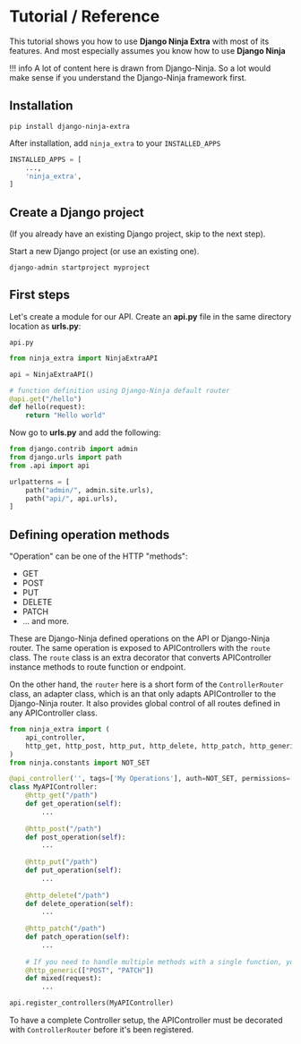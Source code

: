 # **Tutorial / Reference**

This tutorial shows you how to use **Django Ninja Extra** with most of its features. 
And most especially assumes you know how to use **Django Ninja**


!!! info
    A lot of content here is drawn from Django-Ninja. So a lot would make sense if you understand the Django-Ninja framework first.

## **Installation**

```
pip install django-ninja-extra
```

After installation, add `ninja_extra` to your `INSTALLED_APPS`

```Python 
INSTALLED_APPS = [
    ...,
    'ninja_extra',
]
```


## **Create a Django project**

(If you already have an existing Django project, skip to the next step).

Start a new Django project (or use an existing one).

```
django-admin startproject myproject
```


## **First steps**

Let's create a module for our API.  Create an **api.py** file in the same directory location as **urls.py**:


`api.py`


```Python
from ninja_extra import NinjaExtraAPI

api = NinjaExtraAPI()

# function definition using Django-Ninja default router
@api.get("/hello")
def hello(request):
    return "Hello world"

```

Now go to **urls.py** and add the following:


```Python hl_lines="3 7"
from django.contrib import admin
from django.urls import path
from .api import api

urlpatterns = [
    path("admin/", admin.site.urls),
    path("api/", api.urls),
]
```

## **Defining operation methods**
"Operation" can be one of the HTTP "methods":

 - GET
 - POST
 - PUT
 - DELETE
 - PATCH
 - ... and more.

These are Django-Ninja defined operations on the API or Django-Ninja router. 
The same operation is exposed to APIControllers with the `route` class. 
The `route` class is an extra decorator that converts APIController instance methods to route function or endpoint.

On the other hand, the `router` here is a short form of the `ControllerRouter` class,  an adapter class, which is an that only adapts APIController to the Django-Ninja router. It also provides global control of all routes defined in any APIController class.
```Python
from ninja_extra import (
    api_controller, 
    http_get, http_post, http_put, http_delete, http_patch, http_generic
)
from ninja.constants import NOT_SET

@api_controller('', tags=['My Operations'], auth=NOT_SET, permissions=[])
class MyAPIController:
    @http_get("/path")
    def get_operation(self):
        ...
    
    @http_post("/path")
    def post_operation(self):
        ...
    
    @http_put("/path")
    def put_operation(self):
        ...
    
    @http_delete("/path")
    def delete_operation(self):
        ...
    
    @http_patch("/path")
    def patch_operation(self):
        ...
    
    # If you need to handle multiple methods with a single function, you can use the `generic` method as shown above
    @http_generic(["POST", "PATCH"]) 
    def mixed(request):
        ...

api.register_controllers(MyAPIController)
```
To have a complete Controller setup, the APIController must be decorated with `ControllerRouter` before it's been registered.

